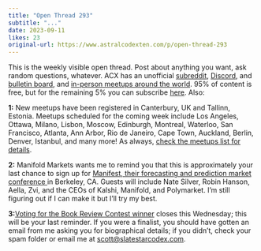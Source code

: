 ```yaml
---
title: "Open Thread 293"
subtitle: "..."
date: 2023-09-11
likes: 23
original-url: https://www.astralcodexten.com/p/open-thread-293
---
```

This is the weekly visible open thread. Post about anything you want, ask random questions, whatever. ACX has an unofficial [subreddit](https://www.reddit.com/r/slatestarcodex/), [Discord](https://discord.gg/RTKtdut), and [bulletin board](https://www.datasecretslox.com/index.php), and [in-person meetups around the world](https://www.lesswrong.com/community?filters%5B0%5D=SSC). 95% of content is free, but for the remaining 5% you can subscribe [here](https://astralcodexten.substack.com/subscribe?). Also:

 **1:** New meetups have been registered in Canterbury, UK and Tallinn, Estonia. Meetups scheduled for the coming week include Los Angeles, Ottawa, Milano, Lisbon, Moscow, Edinburgh, Montreal, Waterloo, San Francisco, Atlanta, Ann Arbor, Rio de Janeiro, Cape Town, Auckland, Berlin, Denver, Istanbul, and many more! As always, [check the meetups list for details](https://www.astralcodexten.com/p/meetups-everywhere-2023-times-and).

 **2:** Manifold Markets wants me to remind you that this is approximately your last chance to sign up for [Manifest, their forecasting and prediction market conference ](https://news.manifold.markets/p/last-chance-get-tickets-to-manifest)in Berkeley, CA. Guests will include Nate Silver, Robin Hanson, Aella, Zvi, and the CEOs of Kalshi, Manifold, and Polymarket. I’m still figuring out if I can make it but I’ll try my best.

 **3:**[Voting for the Book Review Contest winner](https://forms.gle/b339BbyyN7LyiKZo8) closes this Wednesday; this will be your last reminder. If you were a finalist, you should have gotten an email from me asking you for biographical details; if you didn’t, check your spam folder or email me at scott@slatestarcodex.com.
